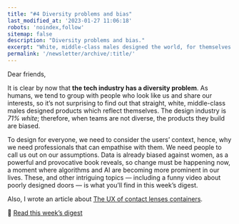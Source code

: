 ```yaml
---
title: "#4 Diversity problems and bias"
last_modified_at: '2023-01-27 11:06:18'
robots: 'noindex,follow'
sitemap: false
description: "Diversity problems and bias."
excerpt: "White, middle-class males designed the world, for themselves."
permalink: '/newsletter/archive/:title/'
---
```

Dear friends,

It is clear by now that **the tech industry has a diversity problem**. As humans, we tend to group with people who look like us and share our interests, so it’s not surprising to find out that straight, white, middle-class males designed products which reflect themselves. The design industry is *71% white*; therefore, when teams are not diverse, the products they build are biased.

To design for everyone, we need to consider the users’ context, hence, why we need professionals that can empathise with them. We need people to call us out on our assumptions. Data is already biased against women, as a powerful and provocative book reveals, so change must be happening now, a moment where algorithms and AI are becoming more prominent in our lives. These, and other intriguing topics — including a funny video about poorly designed doors — is what you’ll find in this week’s digest.

Also, I wrote an article about <a href="{{ site.url }}/ux/ux-of-contact-lenses-containers/">The UX of contact lenses containers</a>.

<p class="detached">🔗 <a href="{{ site.url }}/design-digested/design-digested-5-diversity-bias/">Read this week’s digest</a></p>